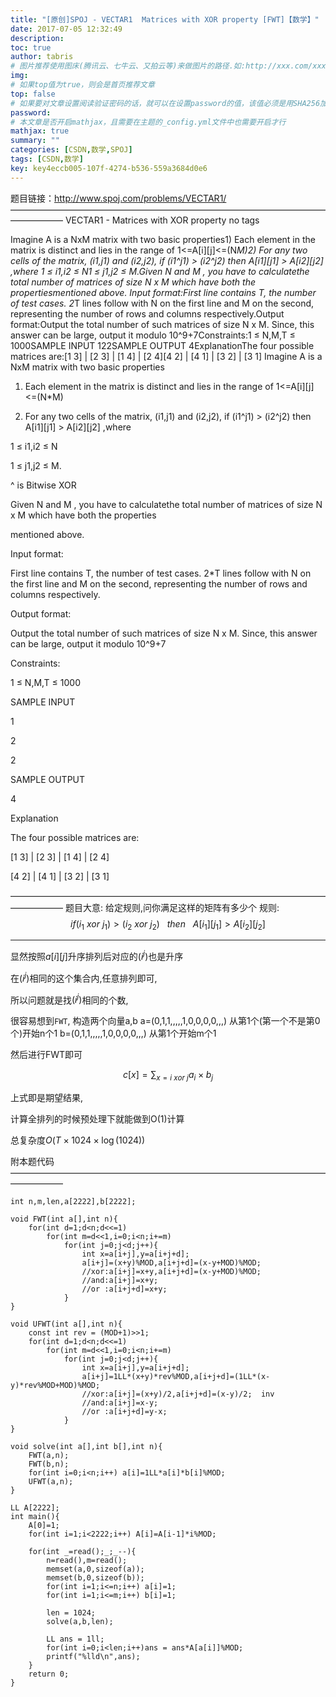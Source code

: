 ```yaml
---
title: "[原创]SPOJ - VECTAR1  Matrices with XOR property [FWT]【数学】"
date: 2017-07-05 12:32:49
description:
toc: true
author: tabris
# 图片推荐使用图床(腾讯云、七牛云、又拍云等)来做图片的路径.如:http://xxx.com/xxx.jpg
img:
# 如果top值为true，则会是首页推荐文章
top: false
# 如果要对文章设置阅读验证密码的话，就可以在设置password的值，该值必须是用SHA256加密后的密码，防止被他人识破
password:
# 本文章是否开启mathjax，且需要在主题的_config.yml文件中也需要开启才行
mathjax: true
summary: ""
categories: [CSDN,数学,SPOJ]
tags: [CSDN,数学]
key: key4eccb005-107f-4274-b536-559a3684d0e6
---
```


题目链接：http://www.spoj.com/problems/VECTAR1/
——————————————————————————————————————————
VECTAR1 - Matrices with XOR property
no tags


Imagine A is a NxM matrix with two basic properties1) Each element in the matrix is distinct and lies in the range of 1<=A[i][j]<=(N*M)2) For any two cells of the matrix, (i1,j1) and (i2,j2), if (i1^j1) > (i2^j2) then A[i1][j1] > A[i2][j2] ,where 1 ≤ i1,i2 ≤ N1 ≤ j1,j2 ≤ M.Given N and M , you have to calculatethe total number of matrices of size N x M which have both the propertiesmentioned above.  Input format:First line contains T, the number of test cases. 2*T lines follow with N on the first line and M on the second, representing the number of rows and columns respectively.Output format:Output the total number of such matrices of size N x M. Since, this answer can be large, output it modulo 10^9+7Constraints:1 ≤ N,M,T ≤ 1000SAMPLE INPUT 122SAMPLE OUTPUT 4ExplanationThe four possible matrices are:[1 3] | [2 3] | [1 4] | [2 4][4 2] | [4 1] | [3 2] | [3 1]
Imagine A is a NxM matrix with two basic properties



1) Each element in the matrix is distinct and lies in the range of 1<=A[i][j]<=(N*M)

2) For any two cells of the matrix, (i1,j1) and (i2,j2), if (i1^j1) > (i2^j2) then A[i1][j1] > A[i2][j2] ,where

1 ≤ i1,i2 ≤ N

1 ≤ j1,j2 ≤ M.

^ is Bitwise XOR



Given N and M , you have to calculatethe total number of matrices of size N x M which have both the properties

mentioned above.



Input format:

First line contains T, the number of test cases. 2*T lines follow with N on the first line and M on the second, representing the number of rows and columns respectively.



Output format:

Output the total number of such matrices of size N x M. Since, this answer can be large, output it modulo 10^9+7



Constraints:

1 ≤ N,M,T ≤ 1000



SAMPLE INPUT

1

2

2

SAMPLE OUTPUT

4

Explanation

The four possible matrices are:

[1 3] | [2 3] | [1 4] | [2 4]

[4 2] | [4 1] | [3 2] | [3 1]

——————————————————————————————————————————
题目大意:
给定规则,问你满足这样的矩阵有多少个
规则:
$$ if (i_1 \ xor\  j_1) > ( i_2 \ xor\  j_2 )\ \ \  then\ \ \ A[i_1][j_1] > A[i_2][j_2] $$

----

显然按照$a[i][j]$升序排列后对应的$(i^j)$也是升序

在$(i^j)$相同的这个集合内,任意排列即可,

所以问题就是找$(i^j)$相同的个数,

很容易想到`FWT`,
构造两个向量a,b
a=(0,1,1,,,,,1,0,0,0,0,,,) 从第1个(第一个不是第0个)开始n个1
b=(0,1,1,,,,,1,0,0,0,0,,,) 从第1个开始m个1

然后进行FWT即可

$$ c[x]= \displaystyle \sum_{x=i\ xor\ j}a_i \times b_j $$

上式即是期望结果,

计算全排列的时候预处理下就能做到O(1)计算

总复杂度$O(T\times 1024\times \log{(1024)})$

附本题代码
——————————————————————————————————————————
```
int n,m,len,a[2222],b[2222];

void FWT(int a[],int n){
    for(int d=1;d<n;d<<=1)
        for(int m=d<<1,i=0;i<n;i+=m)
            for(int j=0;j<d;j++){
                int x=a[i+j],y=a[i+j+d];
                a[i+j]=(x+y)%MOD,a[i+j+d]=(x-y+MOD)%MOD;
                //xor:a[i+j]=x+y,a[i+j+d]=(x-y+MOD)%MOD;
                //and:a[i+j]=x+y;
                //or :a[i+j+d]=x+y;
            }
}

void UFWT(int a[],int n){
    const int rev = (MOD+1)>>1;
    for(int d=1;d<n;d<<=1)
        for(int m=d<<1,i=0;i<n;i+=m)
            for(int j=0;j<d;j++){
                int x=a[i+j],y=a[i+j+d];
                a[i+j]=1LL*(x+y)*rev%MOD,a[i+j+d]=(1LL*(x-y)*rev%MOD+MOD)%MOD;
                //xor:a[i+j]=(x+y)/2,a[i+j+d]=(x-y)/2;  inv
                //and:a[i+j]=x-y;
                //or :a[i+j+d]=y-x;
            }
}

void solve(int a[],int b[],int n){
    FWT(a,n);
    FWT(b,n);
    for(int i=0;i<n;i++) a[i]=1LL*a[i]*b[i]%MOD;
    UFWT(a,n);
}

LL A[2222];
int main(){
    A[0]=1;
    for(int i=1;i<2222;i++) A[i]=A[i-1]*i%MOD;

    for(int _=read();_;_--){
        n=read(),m=read();
        memset(a,0,sizeof(a));
        memset(b,0,sizeof(b));
        for(int i=1;i<=n;i++) a[i]=1;
        for(int i=1;i<=m;i++) b[i]=1;

        len = 1024;
        solve(a,b,len);

        LL ans = 1ll;
        for(int i=0;i<len;i++)ans = ans*A[a[i]]%MOD;
        printf("%lld\n",ans);
    }
    return 0;
}
```
